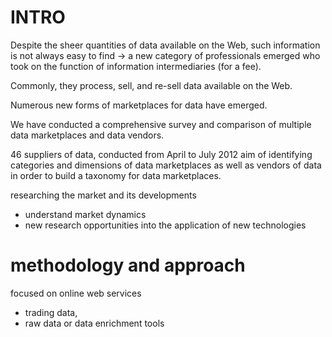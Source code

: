 
# INTRO
Despite the sheer quantities of data available on the
Web, such information is not always easy to find
->
a new category of professionals emerged who
took on the function of information intermediaries (for a fee).

Commonly, they process, sell, and re-sell data available on the Web.

Numerous new forms of marketplaces for data have emerged.

We have conducted a comprehensive survey and comparison of multiple data
marketplaces and data vendors.

46 suppliers of data, conducted from April to July 2012
aim of identifying categories and dimensions of data marketplaces as well as vendors of data in order to build a taxonomy for data marketplaces.

researching the market and its developments
- understand market dynamics
- new research opportunities into the application of new technologies

# methodology and approach

focused on online web services
- trading data, 
- raw data or data enrichment tools


